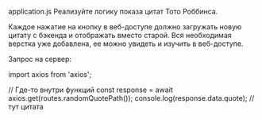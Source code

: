 application.js
Реализуйте логику показа цитат Тото Роббинса.

Каждое нажатие на кнопку в веб-доступе должно загружать новую цитату с бэкенда и отображать вместо старой. Вся необходимая верстка уже добавлена, ее можно увидеть и изучить в веб-доступе.

Запрос на сервер:

import axios from 'axios';
 
// Где-то внутри функций
const response = await axios.get(routes.randomQuotePath());
console.log(response.data.quote); // тут цитата
